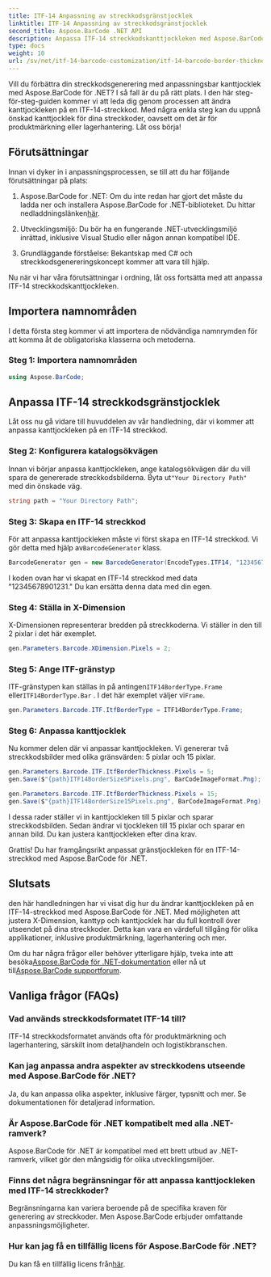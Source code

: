```yaml
---
title: ITF-14 Anpassning av streckkodsgränstjocklek
linktitle: ITF-14 Anpassning av streckkodsgränstjocklek
second_title: Aspose.BarCode .NET API
description: Anpassa ITF-14 streckkodskanttjockleken med Aspose.BarCode för .NET. Steg-för-steg-guide för sömlös generering av streckkoder.
type: docs
weight: 10
url: /sv/net/itf-14-barcode-customization/itf-14-barcode-border-thickness-customization/
---
```


Vill du förbättra din streckkodsgenerering med anpassningsbar kanttjocklek med Aspose.BarCode för .NET? I så fall är du på rätt plats. I den här steg-för-steg-guiden kommer vi att leda dig genom processen att ändra kanttjockleken på en ITF-14-streckkod. Med några enkla steg kan du uppnå önskad kanttjocklek för dina streckkoder, oavsett om det är för produktmärkning eller lagerhantering. Låt oss börja!

## Förutsättningar

Innan vi dyker in i anpassningsprocessen, se till att du har följande förutsättningar på plats:

1.  Aspose.BarCode for .NET: Om du inte redan har gjort det måste du ladda ner och installera Aspose.BarCode for .NET-biblioteket. Du hittar nedladdningslänken[här](https://releases.aspose.com/barcode/net/).

2. Utvecklingsmiljö: Du bör ha en fungerande .NET-utvecklingsmiljö inrättad, inklusive Visual Studio eller någon annan kompatibel IDE.

3. Grundläggande förståelse: Bekantskap med C# och streckkodsgenereringskoncept kommer att vara till hjälp.

Nu när vi har våra förutsättningar i ordning, låt oss fortsätta med att anpassa ITF-14 streckkodskanttjockleken.

## Importera namnområden

I detta första steg kommer vi att importera de nödvändiga namnrymden för att komma åt de obligatoriska klasserna och metoderna.

### Steg 1: Importera namnområden

```csharp
using Aspose.BarCode;
```

## Anpassa ITF-14 streckkodsgränstjocklek

Låt oss nu gå vidare till huvuddelen av vår handledning, där vi kommer att anpassa kanttjockleken på en ITF-14 streckkod.

### Steg 2: Konfigurera katalogsökvägen

 Innan vi börjar anpassa kanttjockleken, ange katalogsökvägen där du vill spara de genererade streckkodsbilderna. Byta ut`"Your Directory Path"` med din önskade väg.

```csharp
string path = "Your Directory Path";
```

### Steg 3: Skapa en ITF-14 streckkod

 För att anpassa kanttjockleken måste vi först skapa en ITF-14 streckkod. Vi gör detta med hjälp av`BarcodeGenerator` klass.

```csharp
BarcodeGenerator gen = new BarcodeGenerator(EncodeTypes.ITF14, "12345678901231");
```

I koden ovan har vi skapat en ITF-14 streckkod med data "12345678901231." Du kan ersätta denna data med din egen.

### Steg 4: Ställa in X-Dimension

X-Dimensionen representerar bredden på streckkoderna. Vi ställer in den till 2 pixlar i det här exemplet.

```csharp
gen.Parameters.Barcode.XDimension.Pixels = 2;
```

### Steg 5: Ange ITF-gränstyp

 ITF-gränstypen kan ställas in på antingen`ITF14BorderType.Frame` eller`ITF14BorderType.Bar` . I det här exemplet väljer vi`Frame`.

```csharp
gen.Parameters.Barcode.ITF.ItfBorderType = ITF14BorderType.Frame;
```

### Steg 6: Anpassa kanttjocklek

Nu kommer delen där vi anpassar kanttjockleken. Vi genererar två streckkodsbilder med olika gränsvärden: 5 pixlar och 15 pixlar.

```csharp
gen.Parameters.Barcode.ITF.ItfBorderThickness.Pixels = 5;
gen.Save($"{path}ITF14BorderSize5Pixels.png", BarCodeImageFormat.Png);

gen.Parameters.Barcode.ITF.ItfBorderThickness.Pixels = 15;
gen.Save($"{path}ITF14BorderSize15Pixels.png", BarCodeImageFormat.Png);
```

I dessa rader ställer vi in kanttjockleken till 5 pixlar och sparar streckkodsbilden. Sedan ändrar vi tjockleken till 15 pixlar och sparar en annan bild. Du kan justera kanttjockleken efter dina krav.

Grattis! Du har framgångsrikt anpassat gränstjockleken för en ITF-14-streckkod med Aspose.BarCode för .NET.

## Slutsats

den här handledningen har vi visat dig hur du ändrar kanttjockleken på en ITF-14-streckkod med Aspose.BarCode för .NET. Med möjligheten att justera X-Dimension, kanttyp och kanttjocklek har du full kontroll över utseendet på dina streckkoder. Detta kan vara en värdefull tillgång för olika applikationer, inklusive produktmärkning, lagerhantering och mer.

 Om du har några frågor eller behöver ytterligare hjälp, tveka inte att besöka[Aspose.BarCode för .NET-dokumentation](https://reference.aspose.com/barcode/net/) eller nå ut till[Aspose.BarCode supportforum](https://forum.aspose.com/c/barcode/13).

## Vanliga frågor (FAQs)

### Vad används streckkodsformatet ITF-14 till?
ITF-14 streckkodsformatet används ofta för produktmärkning och lagerhantering, särskilt inom detaljhandeln och logistikbranschen.

### Kan jag anpassa andra aspekter av streckkodens utseende med Aspose.BarCode för .NET?
Ja, du kan anpassa olika aspekter, inklusive färger, typsnitt och mer. Se dokumentationen för detaljerad information.

### Är Aspose.BarCode för .NET kompatibelt med alla .NET-ramverk?
Aspose.BarCode för .NET är kompatibel med ett brett utbud av .NET-ramverk, vilket gör den mångsidig för olika utvecklingsmiljöer.

### Finns det några begränsningar för att anpassa kanttjockleken med ITF-14 streckkoder?
Begränsningarna kan variera beroende på de specifika kraven för generering av streckkoder. Men Aspose.BarCode erbjuder omfattande anpassningsmöjligheter.

### Hur kan jag få en tillfällig licens för Aspose.BarCode för .NET?
 Du kan få en tillfällig licens från[här](https://purchase.aspose.com/temporary-license/).
